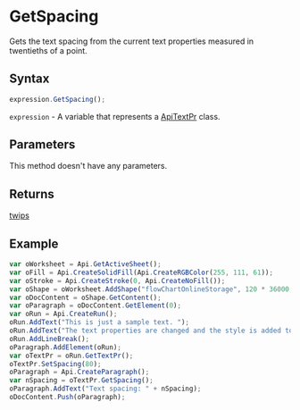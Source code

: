 # GetSpacing

Gets the text spacing from the current text properties measured in twentieths of a point.

## Syntax

```javascript
expression.GetSpacing();
```

`expression` - A variable that represents a [ApiTextPr](../ApiTextPr.md) class.

## Parameters

This method doesn't have any parameters.

## Returns

[twips](../../Enumeration/twips.md)

## Example



```javascript editor-xlsx
var oWorksheet = Api.GetActiveSheet();
var oFill = Api.CreateSolidFill(Api.CreateRGBColor(255, 111, 61));
var oStroke = Api.CreateStroke(0, Api.CreateNoFill());
var oShape = oWorksheet.AddShape("flowChartOnlineStorage", 120 * 36000, 70 * 36000, oFill, oStroke, 0, 2 * 36000, 0, 3 * 36000);
var oDocContent = oShape.GetContent();
var oParagraph = oDocContent.GetElement(0);
var oRun = Api.CreateRun();
oRun.AddText("This is just a sample text. ");
oRun.AddText("The text properties are changed and the style is added to the paragraph. ");
oRun.AddLineBreak();
oParagraph.AddElement(oRun);
var oTextPr = oRun.GetTextPr();
oTextPr.SetSpacing(80);
oParagraph = Api.CreateParagraph();
var nSpacing = oTextPr.GetSpacing();
oParagraph.AddText("Text spacing: " + nSpacing);
oDocContent.Push(oParagraph);
```
